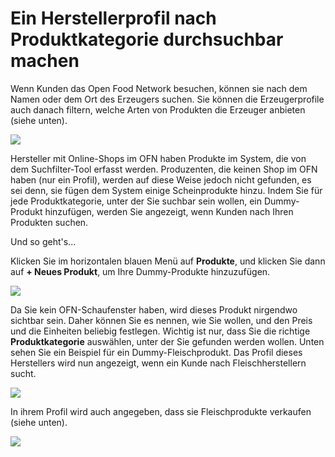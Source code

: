 # Ein Herstellerprofil nach Produktkategorie durchsuchbar machen

Wenn Kunden das Open Food Network besuchen, können sie nach dem Namen oder dem Ort des Erzeugers suchen. Sie können die Erzeugerprofile auch danach filtern, welche Arten von Produkten die Erzeuger anbieten (siehe unten).

![](../../.gitbook/assets/filter-by-product.png)

Hersteller mit Online-Shops im OFN haben Produkte im System, die von dem Suchfilter-Tool erfasst werden. Produzenten, die keinen Shop im OFN haben (nur ein Profil), werden auf diese Weise jedoch nicht gefunden, es sei denn, sie fügen dem System einige Scheinprodukte hinzu. Indem Sie für jede Produktkategorie, unter der Sie suchbar sein wollen, ein Dummy-Produkt hinzufügen, werden Sie angezeigt, wenn Kunden nach Ihren Produkten suchen.

Und so geht's...

Klicken Sie im horizontalen blauen Menü auf **Produkte**, und klicken Sie dann auf **+ Neues Produkt**, um Ihre Dummy-Produkte hinzuzufügen.

![](../../.gitbook/assets/addnewproduct.jpg)

Da Sie kein OFN-Schaufenster haben, wird dieses Produkt nirgendwo sichtbar sein. Daher können Sie es nennen, wie Sie wollen, und den Preis und die Einheiten beliebig festlegen. Wichtig ist nur, dass Sie die richtige **Produktkategorie** auswählen, unter der Sie gefunden werden wollen. Unten sehen Sie ein Beispiel für ein Dummy-Fleischprodukt. Das Profil dieses Herstellers wird nun angezeigt, wenn ein Kunde nach Fleischherstellern sucht.

![](../../.gitbook/assets/dummy-meat-product.png)

In ihrem Profil wird auch angegeben, dass sie Fleischprodukte verkaufen (siehe unten).

![](../../.gitbook/assets/meat.png)

